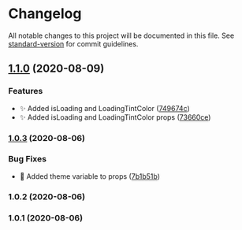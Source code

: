 # Changelog

All notable changes to this project will be documented in this file. See [standard-version](https://github.com/conventional-changelog/standard-version) for commit guidelines.

## [1.1.0](https://github.com/timelessco/react-native-search-component/compare/v1.0.3...v1.1.0) (2020-08-09)


### Features

* :sparkles: Added isLoading and LoadingTintColor ([749674c](https://github.com/timelessco/react-native-search-component/commit/749674cb14c5bb96df45afc3ed432b8ae882ff44))
* :sparkles: Added isLoading and LoadingTintColor props ([73660ce](https://github.com/timelessco/react-native-search-component/commit/73660cee22445d9eade72a2bebb3074e040f9dec))

### [1.0.3](https://github.com/timelessco/react-native-search-component/compare/v1.0.2...v1.0.3) (2020-08-06)


### Bug Fixes

* :bug: Added theme variable to props ([7b1b51b](https://github.com/timelessco/react-native-search-component/commit/7b1b51bea03e1d38570a51ffa8af484f9a6c4877))

### 1.0.2 (2020-08-06)

### 1.0.1 (2020-08-06)
